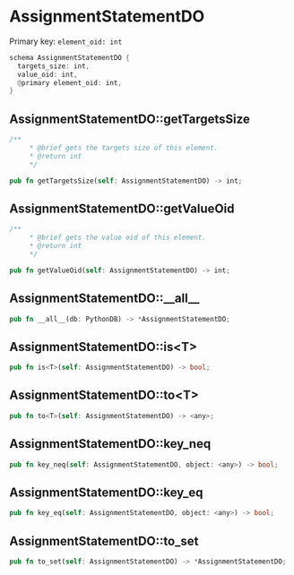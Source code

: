 # AssignmentStatementDO

Primary key: `element_oid: int`

```rust
schema AssignmentStatementDO {
  targets_size: int,
  value_oid: int,
  @primary element_oid: int,
}
```
## AssignmentStatementDO::getTargetsSize

```rust
/**
     * @brief gets the targets size of this element.
     * @return int
     */
```
```rust
pub fn getTargetsSize(self: AssignmentStatementDO) -> int;
```
## AssignmentStatementDO::getValueOid

```rust
/**
     * @brief gets the value oid of this element.
     * @return int
     */
```
```rust
pub fn getValueOid(self: AssignmentStatementDO) -> int;
```
## AssignmentStatementDO::\_\_all\_\_

```rust
pub fn __all__(db: PythonDB) -> *AssignmentStatementDO;
```
## AssignmentStatementDO::is\<T\>

```rust
pub fn is<T>(self: AssignmentStatementDO) -> bool;
```
## AssignmentStatementDO::to\<T\>

```rust
pub fn to<T>(self: AssignmentStatementDO) -> <any>;
```
## AssignmentStatementDO::key\_neq

```rust
pub fn key_neq(self: AssignmentStatementDO, object: <any>) -> bool;
```
## AssignmentStatementDO::key\_eq

```rust
pub fn key_eq(self: AssignmentStatementDO, object: <any>) -> bool;
```
## AssignmentStatementDO::to\_set

```rust
pub fn to_set(self: AssignmentStatementDO) -> *AssignmentStatementDO;
```
